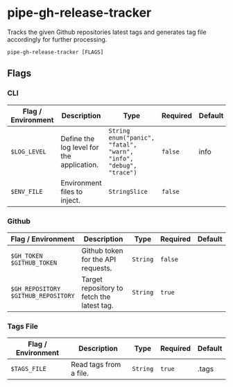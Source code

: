 # pipe-gh-release-tracker

Tracks the given Github repositories latest tags and generates tag file accordingly for further processing.

`pipe-gh-release-tracker [FLAGS]`

## Flags

### CLI

| Flag / Environment |  Description   |  Type    | Required | Default |
|---------------- | --------------- | --------------- |  --------------- |  --------------- |
| `$LOG_LEVEL` | Define the log level for the application. | `String`<br/>`enum("panic", "fatal", "warn", "info", "debug", "trace")` | `false` | info |
| `$ENV_FILE` | Environment files to inject. | `StringSlice` | `false` |  |

### Github

| Flag / Environment |  Description   |  Type    | Required | Default |
|---------------- | --------------- | --------------- |  --------------- |  --------------- |
| `$GH_TOKEN`<br/>`$GITHUB_TOKEN` | Github token for the API requests. | `String` | `false` |  |
| `$GH_REPOSITORY`<br/>`$GITHUB_REPOSITORY` | Target repository to fetch the latest tag. | `String` | `true` |  |

### Tags File

| Flag / Environment |  Description   |  Type    | Required | Default |
|---------------- | --------------- | --------------- |  --------------- |  --------------- |
| `$TAGS_FILE` | Read tags from a file. | `String` | `true` | .tags |
